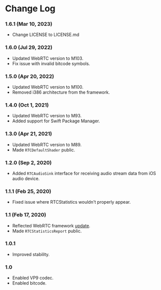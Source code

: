 # Change Log

### 1.6.1 (Mar 10, 2023)
* Change LICENSE to LICENSE.md 

### 1.6.0 (Jul 29, 2022)
* Updated WebRTC version to M103.  
* Fix issue with invalid bitcode symbols. 

### 1.5.0 (Apr 20, 2022)
* Updated WebRTC version to M100.
* Removed i386 architecture from the framework.  

### 1.4.0 (Oct 1, 2021)
* Updated WebRTC version to M93.
* Added support for Swift Package Manager.

### 1.3.0 (Apr 21, 2021)
* Updated WebRTC version to M89.
* Made `RTCDefaultShader` public.    

### 1.2.0 (Sep 2, 2020)
* Added `RTCAudioSink` interface for receiving audio stream data from iOS audio device. 

### 1.1.1 (Feb 25, 2020)
* Fixed issue where RTCStatistics wouldn't properly appear.

### 1.1 (Feb 17, 2020)
* Reflected WebRTC framework [update](https://groups.google.com/forum/#!msg/discuss-webrtc/Ozvbd0p7Q1Y/M4WN2cRKCwAJ).
* Made `RTCStatisticsReport` public.

### 1.0.1
* Improved stability.

### 1.0
* Enabled VP9 codec.
* Enabled bitcode. 
